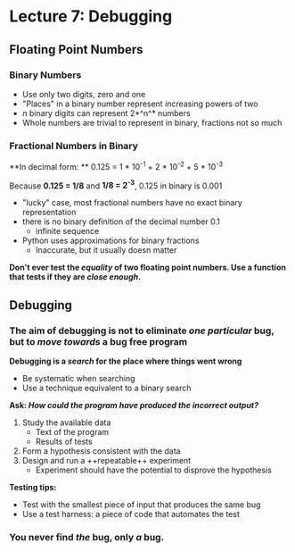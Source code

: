 # Lecture 7: Debugging

## Floating Point Numbers

### Binary Numbers
* Use only two digits, zero and one
* "Places" in a binary number represent increasing powers of two
* *n* binary digits can represent 2*^n^* numbers
* Whole numbers are trivial to represent in binary, fractions not so much

### Fractional Numbers in Binary
**In decimal form: ** 0.125 = 1 \* 10<sup>-1</sup> + 2 \* 10<sup>-2</sup> + 5 \* 10<sup>-3</sup>

Because **0.125 = 1/8** and **1/8 = 2<sup>-3</sup>**, 0.125 in binary is 0.001
* "lucky" case, most fractional numbers have no exact binary representation
* there is no binary definition of the decimal number 0.1
	* infinite sequence
* Python uses approximations for binary fractions
	* Inaccurate, but it usually doesn matter

**Don't ever test the _equality_ of two floating point numbers.
Use a function that tests if they are _close enough_.**


## Debugging
### The aim of debugging is not to eliminate _one particular_ bug, but to _move towards_ a bug free program

**Debugging is a _search_ for the place where things went wrong**
* Be systematic when searching
* Use a technique equivalent to a binary search

**Ask: _How could the program have produced the incorrect output?_**

1. Study the available data
	* Text of the program
	* Results of tests
2. Form a hypothesis consistent with the data
3. Design and run a ++repeatable++ experiment
	* Experiment should have the potential to disprove the hypothesis

**Testing tips:**
* Test with the smallest piece of input that produces the same bug
* Use a test harness: a piece of code that automates the test

### You never find _the_ bug, only _a_ bug.
